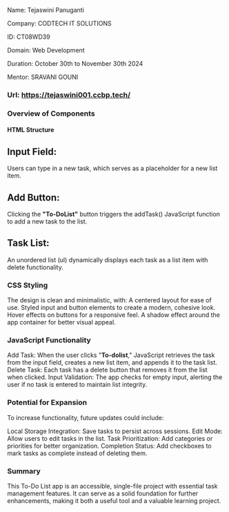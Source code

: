 Name: Tejaswini Panuganti

Company: CODTECH IT SOLUTIONS

ID: CT08WD39

Domain: Web Development

Duration: October 30th to November 30th 2024

Mentor: SRAVANI GOUNI

### Url: https://tejaswini001.ccbp.tech/

### Overview of Components
#### HTML Structure

## Input Field: 
Users can type in a new task, which serves as a placeholder for a new list item.
## Add Button: 
Clicking the **"To-DoList"** button triggers the addTask() JavaScript function to add a new task to the list.
## Task List: 
An unordered list (ul) dynamically displays each task as a list item with delete functionality.
### CSS Styling

The design is clean and minimalistic, with:
A centered layout for ease of use.
Styled input and button elements to create a modern, cohesive look.
Hover effects on buttons for a responsive feel.
A shadow effect around the app container for better visual appeal.
### JavaScript Functionality

Add Task: When the user clicks "**To-dolist**," JavaScript retrieves the task from the input field, creates a new list item, and appends it to the task list.
Delete Task: Each task has a delete button that removes it from the list when clicked.
Input Validation: The app checks for empty input, alerting the user if no task is entered to maintain list integrity.

### Potential for Expansion
To increase functionality, future updates could include:

Local Storage Integration: Save tasks to persist across sessions.
Edit Mode: Allow users to edit tasks in the list.
Task Prioritization: Add categories or priorities for better organization.
Completion Status: Add checkboxes to mark tasks as complete instead of deleting them.
### Summary
This To-Do List app is an accessible, single-file project with essential task management features. It can serve as a solid foundation for further enhancements, making it both a useful tool and a valuable learning project.






